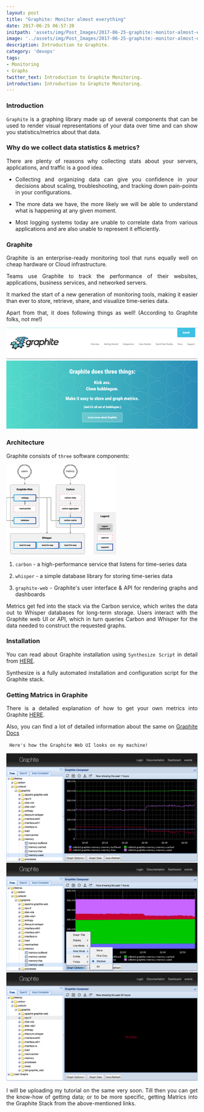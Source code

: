 ```yaml
---
layout: post
title: "Graphite: Monitor almost everything"
date: 2017-06-25 06:57:20
initpath: 'assets/img/Post_Images/2017-06-25-graphite:-monitor-almost-everything/1.png'
image: '../assets/img/Post_Images/2017-06-25-graphite:-monitor-almost-everything/1.png'
description: Introduction to Graphite.
category: 'devops'
tags:
- Monitoring
- Graphs
twitter_text: Introduction to Graphite Monitoring.
introduction: Introduction to Graphite Monitoring.
---
```

### Introduction

<p align="justify"><code>Graphite</code> is a graphing library made up of several components that can be used to render visual representations of your data over time and can show you statistics/metrics about that data.</p>

### Why do we collect data statistics & metrics?

<p align="justify">There are plenty of reasons why collecting stats about your servers, applications, and traffic is a good idea.</p>

<ul>
<li><p align="justify">Collecting and organizing data can give you confidence in your decisions about scaling, troubleshooting, and tracking down pain-points in your configurations. </p></li>

<li><p align="justify">The more data we have, the more likely we will be able to understand what is happening at any given moment. </p></li>

<li><p align="justify">
Most logging systems today are unable to correlate data from various applications and are also unable to represent it efficiently. </p></li>
</ul>

### Graphite

<p align="justify">Graphite is an enterprise-ready monitoring tool that runs equally well on cheap hardware or Cloud infrastructure.</p>

<p align="justify">Teams use Graphite to track the performance of their websites, applications, business services, and networked servers.</p>

<p align="justify">It marked the start of a new generation of monitoring tools, making it easier than ever to store, retrieve, share, and visualize time-series data.</p>

<p align="justify">Apart from that, it does following things as well! (According to Graphite folks, not me!)</p>

![placeholder](../assets/img/Post_Images/2017-06-25-graphite:-monitor-almost-everything/2.png "Graphite")

### Architecture 

Graphite consists of `three` software components:

![placeholder](../assets/img/Post_Images/2017-06-25-graphite:-monitor-almost-everything/3.png "Graphite") 

<ol type="1">
<li><p align="justify">
<code>carbon</code> - a high-performance service that listens for time-series data</p></li>

<li><p align="justify">
<code>whisper</code> - a simple database library for storing time-series data</p></li>

<li><p align="justify">
<code>graphite-web</code> - Graphite's user interface & API for rendering graphs and dashboards</p></li>
</ol>

<p align="justify">Metrics get fed into the stack via the Carbon service, which writes the data out to Whisper databases for long-term storage. Users interact with the Graphite web UI or API, which in turn queries Carbon and Whisper for the data needed to construct the requested graphs.</p>

### Installation

<p align="justify">You can read about Graphite installation using <code>Synthesize Script</code> in detail from <a href="http://graphiteapp.org/quick-start-guides/synthesize.html">HERE</a>.</p>

<p align="justify">Synthesize is a fully automated installation and configuration script for the Graphite stack.</p>

### Getting Matrics in Graphite

<p align="justify">There is a detailed explanation of how to get your own metrics into Graphite <a href="http://graphiteapp.org/quick-start-guides/feeding-metrics.html">HERE</a>.</p>

<p align="justify">Also, you can find a lot of detailed information about the same on <a href="http://graphite.readthedocs.io/en/latest/overview.html">Graphite Docs</a></p>

 
`Here's how the Graphite Web UI looks on my machine!`

![placeholder](../assets/img/Post_Images/2017-06-25-graphite:-monitor-almost-everything/4.png "Graphite")
![placeholder](../assets/img/Post_Images/2017-06-25-graphite:-monitor-almost-everything/5.png "Graphite")
![placeholder](../assets/img/Post_Images/2017-06-25-graphite:-monitor-almost-everything/6.png "Graphite")


<p align="justify">I will be uploading my tutorial on the same very soon. Till then you can get the know-how of getting data; or to be more specific, getting Matrics into the Graphite Stack from the above-mentioned links.</p>
